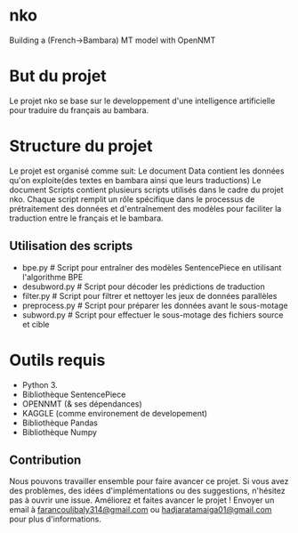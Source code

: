 # nko
Building a (French->Bambara) MT model with OpenNMT
# But du projet
Le projet nko se base sur le developpement d'une intelligence artificielle pour traduire du français au bambara.
# Structure du projet
Le projet est organisé comme suit:
Le document Data contient les données qu'on exploite(des textes en bambara ainsi que leurs traductions)
Le document Scripts contient plusieurs scripts utilisés dans le cadre du projet nko. Chaque script remplit un rôle spécifique dans le processus de prétraitement des données et d'entraînement des modèles pour faciliter la traduction entre le français et le bambara.
## Utilisation des scripts
- bpe.py # Script pour entraîner des modèles SentencePiece en utilisant l'algorithme BPE
- desubword.py # Script pour décoder les prédictions de traduction
- filter.py # Script pour filtrer et nettoyer les jeux de données parallèles
- preprocess.py # Script pour préparer les données avant le sous-motage
- subword.py # Script pour effectuer le sous-motage des fichiers source et cible
# Outils requis
- Python 3.
- Bibliothèque SentencePiece
- OPENNMT (& ses dépendances)
- KAGGLE (comme environement de developement)
- Bibliothèque Pandas
- Bibliothèque Numpy
## Contribution   
Nous pouvons travailler ensemble pour faire avancer ce projet. Si vous avez des problèmes, des idées d'implémentations ou des suggestions, n'hésitez pas à ouvrir une issue. Améliorez et faites avancer le projet !
Envoyer un email à farancoulibaly314@gmail.com ou hadjaratamaiga01@gmail.com  pour plus d'informations.
